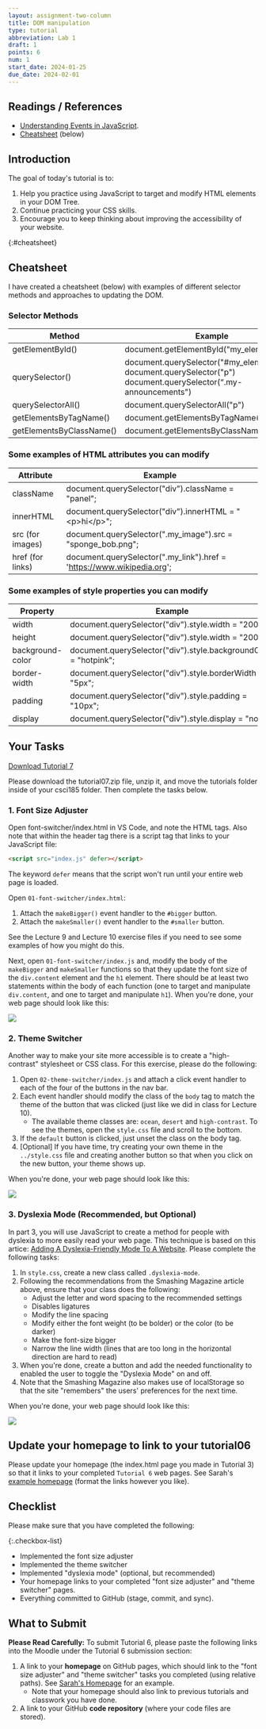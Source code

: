 ```yaml
---
layout: assignment-two-column
title: DOM manipulation
type: tutorial
abbreviation: Lab 1
draft: 1
points: 6
num: 1
start_date: 2024-01-25
due_date: 2024-02-01
---
```


## Readings / References
* <a href="https://www.digitalocean.com/community/tutorials/understanding-events-in-javascript" target="_blank">Understanding Events in JavaScript</a>.
* [Cheatsheet](#cheatsheet) (below)

## Introduction 
The goal of today's tutorial is to:
1. Help you practice using JavaScript to target and modify HTML elements in your DOM Tree.
2. Continue practicing your CSS skills.
2. Encourage you to keep thinking about improving the accessibility of your website.

{:#cheatsheet}
## Cheatsheet

I have created a cheatsheet (below) with examples of different selector methods and approaches to updating the DOM.

### Selector Methods 

| Method | Example |
|--|--|
| getElementById() | document.getElementById("my_element") |
| querySelector() | document.querySelector("#my_element")<br>document.querySelector("p")<br>document.querySelector(“.my-announcements") |
| querySelectorAll() | document.querySelectorAll("p") |
| getElementsByTagName() | document.getElementsByTagName("div") |
| getElementsByClassName() | document.getElementsByClassName(".panel") |

### Some examples of HTML attributes you can modify

| Attribute | Example |
|--|--|
| className | document.querySelector("div").className = "panel"; |
| innerHTML | document.querySelector("div").innerHTML = "&lt;p&gt;hi&lt;/p&gt;"; |
| src (for images) | document.querySelector(".my_image").src = "sponge_bob.png"; |
| href (for links) | document.querySelector(".my_link").href = 'https://www.wikipedia.org'; |


### Some examples of style properties you can modify

| Property | Example |
|--|--|
| width | document.querySelector("div").style.width = "200px"; |
| height | document.querySelector("div").style.width = "200px"; |
| background-color | document.querySelector("div").style.backgroundColor = "hotpink"; |
| border-width | document.querySelector("div").style.borderWidth = "5px"; |
| padding | document.querySelector("div").style.padding = "10px"; |
| display | document.querySelector("div").style.display = "none"; |

## Your Tasks

<a href="/spring2024/course-files/tutorials/tutorial07.zip" class="nu-button">Download Tutorial 7 <i class="fas fa-download"></i></a> 

Please download the tutorial07.zip file, unzip it, and move the tutorials folder inside of your csci185 folder. Then complete the tasks below.

### 1. Font Size Adjuster
Open font-switcher/index.html in VS Code, and note the HTML tags. Also note that within the header tag there is a script tag that links to your JavaScript file:

```html
<script src="index.js" defer></script>
```

The keyword `defer` means that the script won't run until your entire web page is loaded.


Open `01-font-switcher/index.html`:
1. Attach the `makeBigger()` event handler to the `#bigger` button.
2. Attach the `makeSmaller()` event handler to the `#smaller` button.

See the Lecture 9 and Lecture 10 exercise files if you need to see some examples of how you might do this. 

Next, open `01-font-switcher/index.js` and, modify the body of the `makeBigger` and `makeSmaller` functions so that they update the font size of the `div.content` element and the `h1` element. There should be at least two statements within the body of each function (one to target and manipulate `div.content`, and one to target and manipulate `h1`). When you're done, your web page should look like this:

<img class="large frame" src="/spring2024/assets/images/tutorials/tutorial07/font-switcher.gif" />


### 2. Theme Switcher
Another way to make your site more accessible is to create a "high-contrast" stylesheet or CSS class. For this exercise, please do the following:

1. Open `02-theme-switcher/index.js` and attach a click event handler to each of the four of the buttons in the nav bar. 
2. Each event handler should modify the class of the `body` tag to match the theme of the button that was clicked (just like we did in class for Lecture 10). 
    * The available theme classes are: `ocean`, `desert` and `high-contrast`. To see the themes, open the `style.css` file and scroll to the bottom.
3. If the `default` button is clicked, just unset the class on the body tag.
4. [Optional] If you have time, try creating your own theme in the `../style.css` file and creating another button so that when you click on the new button, your theme shows up.

When you're done, your web page should look like this:

<img class="large frame" src="/spring2024/assets/images/tutorials/tutorial07/theme-switcher.gif" />

### 3. Dyslexia Mode (Recommended, but Optional)
In part 3, you will use JavaScript to create a method for people with dyslexia to more easily read your web page. This technique is based on this artice: <a href="https://www.smashingmagazine.com/2021/11/dyslexia-friendly-mode-website/" target="_blank">Adding A Dyslexia-Friendly Mode To A Website</a>. Please complete the following tasks:

1. In `style.css`, create a new class called `.dyslexia-mode`. 
2. Following the recommendations from the Smashing Magazine article above, ensure that your class does the following:
    * Adjust the letter and word spacing to the recommended settings
    * Disables ligatures
    * Modify the line spacing
    * Modify either the font weight (to be bolder) or the color (to be darker)
    * Make the font-size bigger
    * Narrow the line width (lines that are too long in the horizontal direction are hard to read)
3. When you're done, create a button and add the needed functionality to enabled the user to toggle the "Dyslexia Mode" on and off.
4. Note that the Smashing Magazine also makes use of localStorage so that the site "remembers" the users' preferences for the next time.

When you're done, your web page should look like this:

<img class="large frame" src="/spring2024/assets/images/tutorials/tutorial07/dyslexia.gif" />


## Update your homepage to link to your tutorial06
Please update your homepage (the index.html page you made in Tutorial 3) so that it links to your completed `Tutorial 6` web pages. See Sarah's <a href="https://vanwars.github.io/csci185-coursework" target="_blank">example homepage</a> (format the links however you like).

## Checklist
Please make sure that you have completed the following:

{:.checkbox-list}
* Implemented the font size adjuster
* Implemented the theme switcher
* Implemented "dyslexia mode" (optional, but recommended)
* Your homepage links to your completed "font size adjuster" and "theme switcher" pages.
* Everything committed to GitHub (stage, commit, and sync).

## What to Submit
**Please Read Carefully:** To submit Tutorial 6, please paste the following links into the Moodle under the Tutorial 6 submission section:

1. A link to your **homepage** on GitHub pages, which should link to the "font size adjuster" and "theme switcher" tasks you completed (using relative paths). See <a href="https://vanwars.github.io/csci185-coursework" target="_blank">Sarah's Homepage</a> for an example.
    * Note that your homepage should also link to previous tutorials and classwork you have done.
2. A link to your GitHub **code repository** (where your code files are stored).
